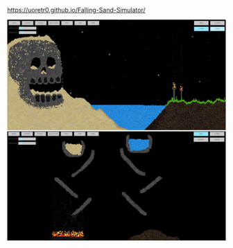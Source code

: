 https://uoretr0.github.io/Falling-Sand-Simulator/

![preview](https://github.com/uoRetr0/Falling-Sand-Simulator/blob/main/preview.gif)
![preview 2](https://github.com/uoRetr0/Falling-Sand-Simulator/blob/main/preview%202.gif)
